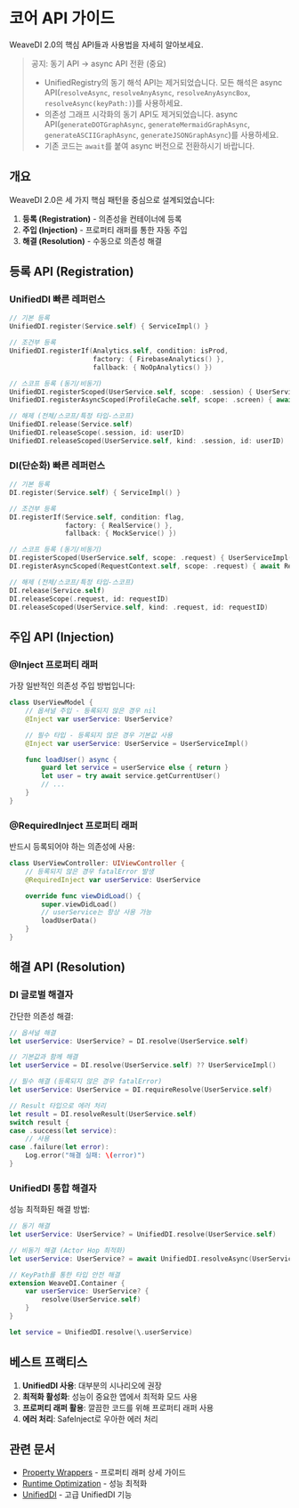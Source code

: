 # 코어 API 가이드

WeaveDI 2.0의 핵심 API들과 사용법을 자세히 알아보세요.

> 공지: 동기 API → async API 전환 (중요)
>
> - UnifiedRegistry의 동기 해석 API는 제거되었습니다. 모든 해석은 async API(`resolveAsync`, `resolveAnyAsync`, `resolveAnyAsyncBox`, `resolveAsync(keyPath:)`)를 사용하세요.
> - 의존성 그래프 시각화의 동기 API도 제거되었습니다. async API(`generateDOTGraphAsync`, `generateMermaidGraphAsync`, `generateASCIIGraphAsync`, `generateJSONGraphAsync`)를 사용하세요.
> - 기존 코드는 `await`를 붙여 async 버전으로 전환하시기 바랍니다.

## 개요

WeaveDI 2.0은 세 가지 핵심 패턴을 중심으로 설계되었습니다:
1. **등록 (Registration)** - 의존성을 컨테이너에 등록
2. **주입 (Injection)** - 프로퍼티 래퍼를 통한 자동 주입
3. **해결 (Resolution)** - 수동으로 의존성 해결

## 등록 API (Registration)

### UnifiedDI 빠른 레퍼런스

```swift
// 기본 등록
UnifiedDI.register(Service.self) { ServiceImpl() }

// 조건부 등록
UnifiedDI.registerIf(Analytics.self, condition: isProd,
                     factory: { FirebaseAnalytics() },
                     fallback: { NoOpAnalytics() })

// 스코프 등록 (동기/비동기)
UnifiedDI.registerScoped(UserService.self, scope: .session) { UserServiceImpl() }
UnifiedDI.registerAsyncScoped(ProfileCache.self, scope: .screen) { await ProfileCache.make() }

// 해제 (전체/스코프/특정 타입-스코프)
UnifiedDI.release(Service.self)
UnifiedDI.releaseScope(.session, id: userID)
UnifiedDI.releaseScoped(UserService.self, kind: .session, id: userID)
```

### DI(단순화) 빠른 레퍼런스

```swift
// 기본 등록
DI.register(Service.self) { ServiceImpl() }

// 조건부 등록
DI.registerIf(Service.self, condition: flag,
              factory: { RealService() },
              fallback: { MockService() })

// 스코프 등록 (동기/비동기)
DI.registerScoped(UserService.self, scope: .request) { UserServiceImpl() }
DI.registerAsyncScoped(RequestContext.self, scope: .request) { await RequestContext.create() }

// 해제 (전체/스코프/특정 타입-스코프)
DI.release(Service.self)
DI.releaseScope(.request, id: requestID)
DI.releaseScoped(UserService.self, kind: .request, id: requestID)
```

## 주입 API (Injection)

### @Inject 프로퍼티 래퍼

가장 일반적인 의존성 주입 방법입니다:

```swift
class UserViewModel {
    // 옵셔널 주입 - 등록되지 않은 경우 nil
    @Inject var userService: UserService?

    // 필수 타입 - 등록되지 않은 경우 기본값 사용
    @Inject var userService: UserService = UserServiceImpl()

    func loadUser() async {
        guard let service = userService else { return }
        let user = try await service.getCurrentUser()
        // ...
    }
}
```

### @RequiredInject 프로퍼티 래퍼

반드시 등록되어야 하는 의존성에 사용:

```swift
class UserViewController: UIViewController {
    // 등록되지 않은 경우 fatalError 발생
    @RequiredInject var userService: UserService

    override func viewDidLoad() {
        super.viewDidLoad()
        // userService는 항상 사용 가능
        loadUserData()
    }
}
```

## 해결 API (Resolution)

### DI 글로벌 해결자

간단한 의존성 해결:

```swift
// 옵셔널 해결
let userService: UserService? = DI.resolve(UserService.self)

// 기본값과 함께 해결
let userService = DI.resolve(UserService.self) ?? UserServiceImpl()

// 필수 해결 (등록되지 않은 경우 fatalError)
let userService: UserService = DI.requireResolve(UserService.self)

// Result 타입으로 에러 처리
let result = DI.resolveResult(UserService.self)
switch result {
case .success(let service):
    // 사용
case .failure(let error):
    Log.error("해결 실패: \(error)")
}
```

### UnifiedDI 통합 해결자

성능 최적화된 해결 방법:

```swift
// 동기 해결
let userService: UserService? = UnifiedDI.resolve(UserService.self)

// 비동기 해결 (Actor Hop 최적화)
let userService: UserService? = await UnifiedDI.resolveAsync(UserService.self)

// KeyPath를 통한 타입 안전 해결
extension WeaveDI.Container {
    var userService: UserService? {
        resolve(UserService.self)
    }
}

let service = UnifiedDI.resolve(\.userService)
```

## 베스트 프랙티스

1. **UnifiedDI 사용**: 대부분의 시나리오에 권장
2. **최적화 활성화**: 성능이 중요한 앱에서 최적화 모드 사용
3. **프로퍼티 래퍼 활용**: 깔끔한 코드를 위해 프로퍼티 래퍼 사용
4. **에러 처리**: SafeInject로 우아한 에러 처리

## 관련 문서

- [Property Wrappers](/ko/guide/propertyWrappers) - 프로퍼티 래퍼 상세 가이드
- [Runtime Optimization](/ko/guide/runtimeOptimization) - 성능 최적화
- [UnifiedDI](/ko/guide/unifiedDi) - 고급 UnifiedDI 기능
